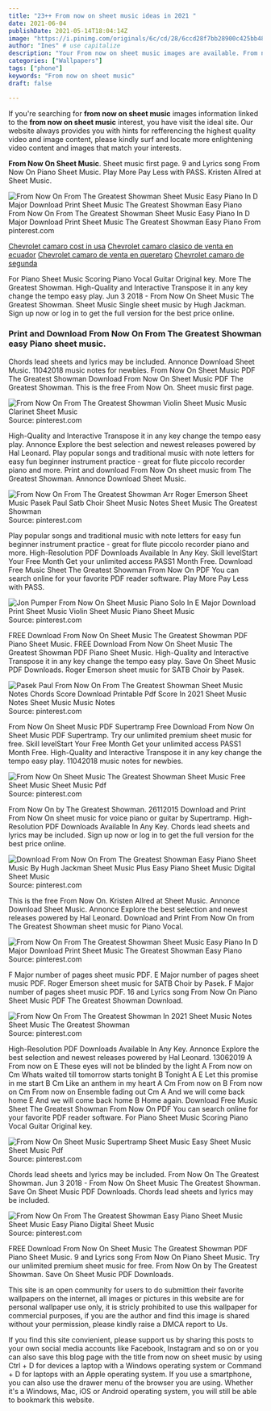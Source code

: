 ```yaml
---
title: "23++ From now on sheet music ideas in 2021 "
date: 2021-06-04
publishDate: 2021-05-14T18:04:14Z
image: "https://i.pinimg.com/originals/6c/cd/28/6ccd28f7bb28900c425bb484b8c25edb.png"
author: "Ines" # use capitalize
description: "Your From now on sheet music images are available. From now on sheet music are a topic that is being searched for and liked by netizens today. You can Download the From now on sheet music files here. Get all free photos."
categories: ["Wallpapers"]
tags: ["phone"]
keywords: "From now on sheet music"
draft: false

---
```


If you're searching for **from now on sheet music** images information linked to the **from now on sheet music** interest, you have visit the ideal  site.  Our website always  provides you with  hints  for refferencing  the highest  quality video and image  content, please kindly surf and locate more enlightening video content and images  that match your interests.

**From Now On Sheet Music**. Sheet music first page. 9 and Lyrics song From Now On Piano Sheet Music. Play More Pay Less with PASS. Kristen Allred at Sheet Music.

![From Now On From The Greatest Showman Sheet Music Easy Piano In D Major Download Print Sheet Music The Greatest Showman Easy Piano](https://i.pinimg.com/originals/8c/58/b2/8c58b2531dc1dbba4311a911b28d0ab0.gif "From Now On From The Greatest Showman Sheet Music Easy Piano In D Major Download Print Sheet Music The Greatest Showman Easy Piano")
From Now On From The Greatest Showman Sheet Music Easy Piano In D Major Download Print Sheet Music The Greatest Showman Easy Piano From pinterest.com

[Chevrolet camaro cost in usa](/chevrolet-camaro-cost-in-usa/)
[Chevrolet camaro clasico de venta en ecuador](/chevrolet-camaro-clasico-de-venta-en-ecuador/)
[Chevrolet camaro de venta en queretaro](/chevrolet-camaro-de-venta-en-queretaro/)
[Chevrolet camaro de segunda](/chevrolet-camaro-de-segunda/)

For Piano Sheet Music Scoring Piano Vocal Guitar Original key. More The Greatest Showman. High-Quality and Interactive Transpose it in any key change the tempo easy play. Jun 3 2018 - From Now On Sheet Music The Greatest Showman. Sheet Music Single sheet music by Hugh Jackman. Sign up now or log in to get the full version for the best price online.

### Print and Download From Now On From The Greatest Showman easy Piano sheet music.

Chords lead sheets and lyrics may be included. Annonce Download Sheet Music. 11042018 music notes for newbies. From Now On Sheet Music PDF The Greatest Showman Download From Now On Sheet Music PDF The Greatest Showman. This is the free From Now On. Sheet music first page.


![From Now On From The Greatest Showman Violin Sheet Music Music Clarinet Sheet Music](https://i.pinimg.com/originals/c1/32/0a/c1320a04c732b2cf412bedd39ef464de.png "From Now On From The Greatest Showman Violin Sheet Music Music Clarinet Sheet Music")
Source: pinterest.com

High-Quality and Interactive Transpose it in any key change the tempo easy play. Annonce Explore the best selection and newest releases powered by Hal Leonard. Play popular songs and traditional music with note letters for easy fun beginner instrument practice - great for flute piccolo recorder piano and more. Print and download From Now On sheet music from The Greatest Showman. Annonce Download Sheet Music.

![From Now On From The Greatest Showman Arr Roger Emerson Sheet Music Pasek Paul Satb Choir Sheet Music Notes Sheet Music The Greatest Showman](https://i.pinimg.com/originals/78/2f/0a/782f0a2f68d1e97739ee112659fc4eba.png "From Now On From The Greatest Showman Arr Roger Emerson Sheet Music Pasek Paul Satb Choir Sheet Music Notes Sheet Music The Greatest Showman")
Source: pinterest.com

Play popular songs and traditional music with note letters for easy fun beginner instrument practice - great for flute piccolo recorder piano and more. High-Resolution PDF Downloads Available In Any Key. Skill levelStart Your Free Month Get your unlimited access PASS1 Month Free. Download Free Music Sheet The Greatest Showman From Now On PDF You can search online for your favorite PDF reader software. Play More Pay Less with PASS.

![Jon Pumper From Now On Sheet Music Piano Solo In E Major Download Print Sheet Music Violin Sheet Music Piano Sheet Music](https://i.pinimg.com/originals/4d/84/f9/4d84f96647b69deef05d5ac850905e9d.gif "Jon Pumper From Now On Sheet Music Piano Solo In E Major Download Print Sheet Music Violin Sheet Music Piano Sheet Music")
Source: pinterest.com

FREE Download From Now On Sheet Music The Greatest Showman PDF Piano Sheet Music. FREE Download From Now On Sheet Music The Greatest Showman PDF Piano Sheet Music. High-Quality and Interactive Transpose it in any key change the tempo easy play. Save On Sheet Music PDF Downloads. Roger Emerson sheet music for SATB Choir by Pasek.

![Pasek Paul From Now On From The Greatest Showman Sheet Music Notes Chords Score Download Printable Pdf Score In 2021 Sheet Music Notes Sheet Music Music Notes](https://i.pinimg.com/originals/e8/66/24/e86624b206249805303e21c3b06517ac.png "Pasek Paul From Now On From The Greatest Showman Sheet Music Notes Chords Score Download Printable Pdf Score In 2021 Sheet Music Notes Sheet Music Music Notes")
Source: pinterest.com

From Now On Sheet Music PDF Supertramp Free Download From Now On Sheet Music PDF Supertramp. Try our unlimited premium sheet music for free. Skill levelStart Your Free Month Get your unlimited access PASS1 Month Free. High-Quality and Interactive Transpose it in any key change the tempo easy play. 11042018 music notes for newbies.

![From Now On Sheet Music The Greatest Showman Sheet Music Free Sheet Music Sheet Music Pdf](https://i.pinimg.com/736x/31/c7/88/31c7883e61b95e7eddb2ec5e20915558.jpg "From Now On Sheet Music The Greatest Showman Sheet Music Free Sheet Music Sheet Music Pdf")
Source: pinterest.com

From Now On by The Greatest Showman. 26112015 Download and Print From Now On sheet music for voice piano or guitar by Supertramp. High-Resolution PDF Downloads Available In Any Key. Chords lead sheets and lyrics may be included. Sign up now or log in to get the full version for the best price online.

![Download From Now On From The Greatest Showman Easy Piano Sheet Music By Hugh Jackman Sheet Music Plus Easy Piano Sheet Music Digital Sheet Music](https://i.pinimg.com/originals/96/74/5f/96745feb886e0e1a20643540d9115b69.png "Download From Now On From The Greatest Showman Easy Piano Sheet Music By Hugh Jackman Sheet Music Plus Easy Piano Sheet Music Digital Sheet Music")
Source: pinterest.com

This is the free From Now On. Kristen Allred at Sheet Music. Annonce Download Sheet Music. Annonce Explore the best selection and newest releases powered by Hal Leonard. Download and Print From Now On from The Greatest Showman sheet music for Piano Vocal.

![From Now On From The Greatest Showman Sheet Music Easy Piano In D Major Download Print Sheet Music The Greatest Showman Easy Piano](https://i.pinimg.com/originals/8c/58/b2/8c58b2531dc1dbba4311a911b28d0ab0.gif "From Now On From The Greatest Showman Sheet Music Easy Piano In D Major Download Print Sheet Music The Greatest Showman Easy Piano")
Source: pinterest.com

F Major number of pages sheet music PDF. E Major number of pages sheet music PDF. Roger Emerson sheet music for SATB Choir by Pasek. F Major number of pages sheet music PDF. 16 and Lyrics song From Now On Piano Sheet Music PDF The Greatest Showman Download.

![From Now On From The Greatest Showman In 2021 Sheet Music Notes Sheet Music The Greatest Showman](https://i.pinimg.com/originals/d6/ca/80/d6ca803fef8db399ea8cb131f4dbee96.png "From Now On From The Greatest Showman In 2021 Sheet Music Notes Sheet Music The Greatest Showman")
Source: pinterest.com

High-Resolution PDF Downloads Available In Any Key. Annonce Explore the best selection and newest releases powered by Hal Leonard. 13062019 A From now on E These eyes will not be blinded by the light A From now on Cm Whats waited till tomorrow starts tonight B Tonight A E Let this promise in me start B Cm Like an anthem in my heart A Cm From now on B From now on Cm From now on Ensemble fading out Cm A And we will come back home E And we will come back home B Home again. Download Free Music Sheet The Greatest Showman From Now On PDF You can search online for your favorite PDF reader software. For Piano Sheet Music Scoring Piano Vocal Guitar Original key.

![From Now On Sheet Music Supertramp Sheet Music Easy Sheet Music Sheet Music Pdf](https://i.pinimg.com/736x/bb/aa/b7/bbaab7b297699d8d1dfffcfb4574d6a1.jpg "From Now On Sheet Music Supertramp Sheet Music Easy Sheet Music Sheet Music Pdf")
Source: pinterest.com

Chords lead sheets and lyrics may be included. From Now On The Greatest Showman. Jun 3 2018 - From Now On Sheet Music The Greatest Showman. Save On Sheet Music PDF Downloads. Chords lead sheets and lyrics may be included.

![From Now On From The Greatest Showman Easy Piano Sheet Music Sheet Music Easy Piano Digital Sheet Music](https://i.pinimg.com/originals/6c/cd/28/6ccd28f7bb28900c425bb484b8c25edb.png "From Now On From The Greatest Showman Easy Piano Sheet Music Sheet Music Easy Piano Digital Sheet Music")
Source: pinterest.com

FREE Download From Now On Sheet Music The Greatest Showman PDF Piano Sheet Music. 9 and Lyrics song From Now On Piano Sheet Music. Try our unlimited premium sheet music for free. From Now On by The Greatest Showman. Save On Sheet Music PDF Downloads.

This site is an open community for users to do submittion their favorite wallpapers on the internet, all images or pictures in this website are for personal wallpaper use only, it is stricly prohibited to use this wallpaper for commercial purposes, if you are the author and find this image is shared without your permission, please kindly raise a DMCA report to Us.

If you find this site convienient, please support us by sharing this posts to your own social media accounts like Facebook, Instagram and so on or you can also save this blog page with the title from now on sheet music by using Ctrl + D for devices a laptop with a Windows operating system or Command + D for laptops with an Apple operating system. If you use a smartphone, you can also use the drawer menu of the browser you are using. Whether it's a Windows, Mac, iOS or Android operating system, you will still be able to bookmark this website.
